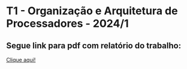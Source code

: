 <h1>
T1 - Organização e Arquitetura de Processadores - 2024/1
</h1>

<h2>
Segue link para pdf com relatório do trabalho:
</h2>
<a href="https://drive.google.com/file/d/1cCXWGscld4T4KFeAsRoA4aj-FHY5nRWe/view?usp=sharing" >
Clique aqui!
</a>